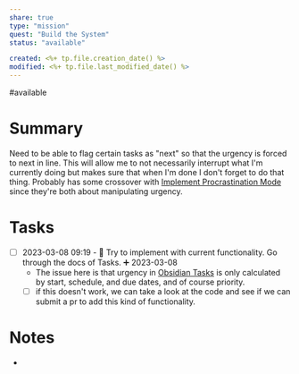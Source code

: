 ```yaml
---
share: true
type: "mission"
quest: "Build the System"
status: "available"

created: <%+ tp.file.creation_date() %> 
modified: <%+ tp.file.last_modified_date() %>
---
```

#available 
# Summary
Need to be able to flag certain tasks as "next" so that the urgency is forced to next in line.  This will allow me to not necessarily interrupt what I'm currently doing but makes sure that when I'm done I don't forget to do that thing.  Probably has some crossover with [Implement Procrastination Mode](./Implement%20Procrastination%20Mode.md) since they're both about manipulating urgency.

# Tasks
- [ ] 2023-03-08 09:19 -  🔼 Try to implement with current functionality.  Go through the docs of Tasks. ➕ 2023-03-08 
	- The issue here is that urgency in [Obsidian Tasks](./Obsidian%20Tasks.md) is only calculated by start, schedule, and due dates, and of course priority. 
	- [ ] if this doesn't work, we can take a look at the code and see if we can submit a pr to add this kind of functionality.

# Notes
- 